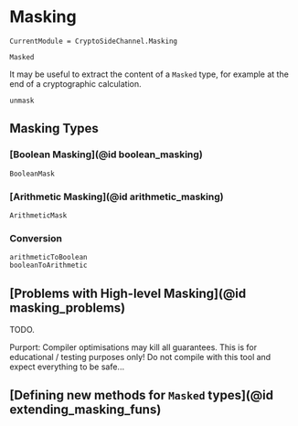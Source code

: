 # Masking

```@meta
CurrentModule = CryptoSideChannel.Masking
```

```@docs
Masked
```

It may be useful to extract the content of a `Masked` type, for example at the end of a cryptographic calculation.
```@docs
unmask
```


## Masking Types

### [Boolean Masking](@id boolean_masking)
```@docs
BooleanMask
```

### [Arithmetic Masking](@id arithmetic_masking)
```@docs
ArithmeticMask
```

### Conversion
```@docs
arithmeticToBoolean
booleanToArithmetic
```

## [Problems with High-level Masking](@id masking_problems)

TODO.

Purport: Compiler optimisations may kill all guarantees. This is for educational / testing purposes only! Do not compile with this tool and expect everything to be safe...

## [Defining new methods for `Masked` types](@id extending_masking_funs)
